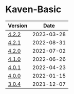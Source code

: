 # Kaven-Basic

| Version | Date |
|---|---|
| [4.2.2](4.2.2)    | 2023-03-28 |
| [4.2.1](4.2.1)    | 2022-08-31 |
| [4.2.0](4.2.0)    | 2022-07-02 |
| [4.1.0](4.1.0)    | 2022-06-26 |
| [4.0.1](4.0.1)    | 2022-04-23 |
| [4.0.0](4.0.0)    | 2022-01-15 |
| [3.0.4](3.0.4)    | 2021-12-07 |

